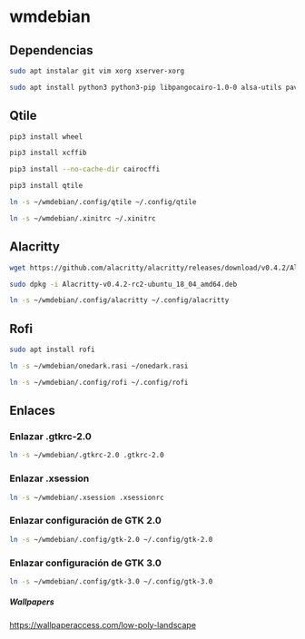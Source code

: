 # wmdebian

## Dependencias

```sh
sudo apt instalar git vim xorg xserver-xorg
```

```sh
sudo apt install python3 python3-pip libpangocairo-1.0-0 alsa-utils pavucontrol firefox-esr
```

## Qtile

```sh
pip3 install wheel
```

```sh
pip3 install xcffib
```

```sh
pip3 install --no-cache-dir cairocffi
```

```sh
pip3 install qtile
```

```sh
ln -s ~/wmdebian/.config/qtile ~/.config/qtile
```

```sh
ln -s ~/wmdebian/.xinitrc ~/.xinitrc
```

## Alacritty

```sh
wget https://github.com/alacritty/alacritty/releases/download/v0.4.2/Alacritty-v0.4.2-ubuntu_18_04_amd64.deb
```

```sh
sudo dpkg -i Alacritty-v0.4.2-rc2-ubuntu_18_04_amd64.deb
```

```sh
ln -s ~/wmdebian/.config/alacritty ~/.config/alacritty
```


## Rofi

```sh
sudo apt install rofi
```

```sh
ln -s ~/wmdebian/onedark.rasi ~/onedark.rasi
```

```sh
ln -s ~/wmdebian/.config/rofi ~/.config/rofi
```

## Enlaces

### Enlazar .gtkrc-2.0

```sh
ln -s ~/wmdebian/.gtkrc-2.0 .gtkrc-2.0
```

### Enlazar .xsession

```sh
ln -s ~/wmdebian/.xsession .xsessionrc
```

### Enlazar configuración de GTK 2.0

```sh
ln -s ~/wmdebian/.config/gtk-2.0 ~/.config/gtk-2.0
```

### Enlazar configuración de GTK 3.0

```sh
ln -s ~/wmdebian/.config/gtk-3.0 ~/.config/gtk-3.0
```

##### Wallpapers
https://wallpaperaccess.com/low-poly-landscape
